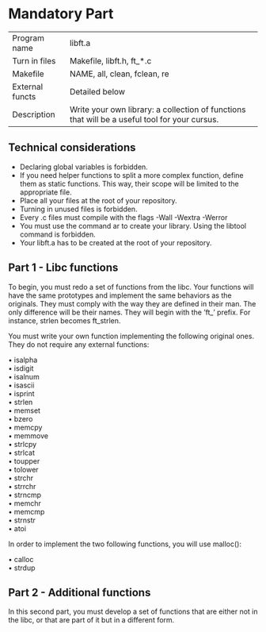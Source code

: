 <h1>Mandatory Part</h1>
<table>
<tr>
			<td>Program name </td>
			<td>libft.a</td>
		</tr>
		<tr>
			<td>Turn in files</td>
			<td>Makefile, libft.h, ft_*.c</td>
		</tr>
		<tr>
			<td>Makefile</td>
			<td>NAME, all, clean, fclean, re</td>
		</tr>
		<tr>
			<td>External functs</td>
			<td>Detailed below</td>
		</tr>
		<tr>
			<td>Description</td>
			<td>Write your own library: a collection of functions
				that will be a useful tool for your cursus.</td>
		</tr>
</table>
	<h2>Technical considerations</h2>
	<ul>
		<li>Declaring global variables is forbidden.</li>
		<li>If you need helper functions to split a more complex function, define them as static
			functions. This way, their scope will be limited to the appropriate file.</li>
		<li>Place all your files at the root of your repository.</li>
		<li>Turning in unused files is forbidden.</li>
		<li>Every .c files must compile with the flags -Wall -Wextra -Werror</li>
		<li>You must use the command ar to create your library. Using the libtool command
			is forbidden.</li>
		<li>Your libft.a has to be created at the root of your repository.</li>
	</ul>
	<h2>Part 1 - Libc functions</h2>
	<p>To begin, you must redo a set of functions from the libc. Your functions will have the
		same prototypes and implement the same behaviors as the originals. They must comply
		with the way they are defined in their man. The only difference will be their names. They
		will begin with the ’ft_’ prefix. For instance, strlen becomes ft_strlen.</p>
	<p>You must write your own function implementing the following original ones. They do
			not require any external functions:</p>
			• isalpha<br>
			• isdigit<br>
			• isalnum<br>
			• isascii<br>
			• isprint<br>
			• strlen<br>
			• memset<br>
			• bzero<br>
			• memcpy<br>
			• memmove<br>
			• strlcpy<br>
			• strlcat<br>
			• toupper<br>
			• tolower<br>
			• strchr<br>
			• strrchr<br>
			• strncmp<br>
			• memchr<br>
			• memcmp<br>
			• strnstr<br>
			• atoi<br>
      <p>In order to implement the two following functions, you will use malloc():<p>
      • calloc<br>
      • strdup<br>
<h2>Part 2 - Additional functions</h2>
<p>In this second part, you must develop a set of functions that are either not in the libc,
or that are part of it but in a different form.<p>
